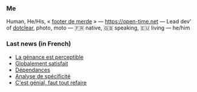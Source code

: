 ### Me

Human, He/His, « [footer de merde](https://open-time.net/post/2013/07/17/La-veritable-histoire-du-Footer-de-merde-) » — https://open-time.net — Lead dev' of [dotclear](https://git.dotclear.org/dev/dotclear), photo, moto — 🇫🇷 native, 🇬🇧 speaking, 🇪🇺 living — he/him

### Last news (in French)

<!-- BLOG-POST-LIST:START -->
- [La génance est perceptible](https://open-time.net/post/2022/08/23/La-genance-est-perceptible)
- [Globalement satisfait](https://open-time.net/post/2022/08/22/Globalement-satisfait)
- [Dépendances](https://open-time.net/post/2022/08/21/Dependances)
- [Analyse de spécificité](https://open-time.net/post/2022/08/20/Analyse-de-specificite)
- [C&#39;est génial, faut tout refaire](https://open-time.net/post/2022/08/19/C-est-genial-faut-tout-refaire)
<!-- BLOG-POST-LIST:END -->
